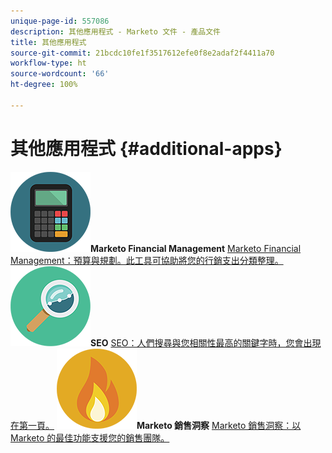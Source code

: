 ```yaml
---
unique-page-id: 557086
description: 其他應用程式 - Marketo 文件 - 產品文件
title: 其他應用程式
source-git-commit: 21bcdc10fe1f3517612efe0f8e2adaf2f4411a70
workflow-type: ht
source-wordcount: '66'
ht-degree: 100%

---
```



# 其他應用程式 {#additional-apps}

**![Marketo Financial Management](assets/office-09.png)Marketo Financial Management** [Marketo Financial Management：預算與規劃。此工具可協助將您的行銷支出分類整理。](https://docs.marketo.com/display/DOCS/Marketo+Financial+Management)     **![SEO](assets/seo-15.png)SEO** [SEO：人們搜尋與您相關性最高的關鍵字時，您會出現在第一頁。](https://docs.marketo.com/display/DOCS/SEO)     **![Marketo 銷售洞察](assets/alerts-10.png)Marketo 銷售洞察** [Marketo 銷售洞察：以 Marketo 的最佳功能支援您的銷售團隊。](https://docs.marketo.com/display/DOCS/Marketo+Sales+Insight)
